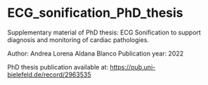 # ECG_sonification_PhD_thesis
Supplementary material of PhD thesis: ECG Sonification to support diagnosis and monitoring of cardiac pathologies.

Author: Andrea Lorena Aldana Blanco
Publication year: 2022


PhD thesis publication available at:
https://pub.uni-bielefeld.de/record/2963535
